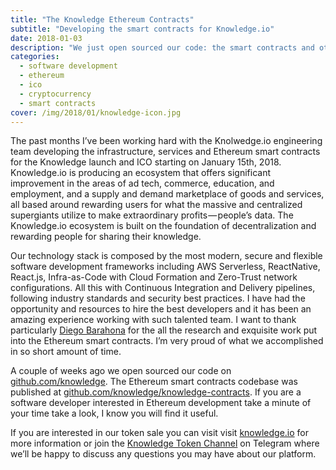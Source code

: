 ```yaml
---
title: "The Knowledge Ethereum Contracts"
subtitle: "Developing the smart contracts for Knowledge.io"
date: 2018-01-03
description: "We just open sourced our code: the smart contracts and other resources and tooling we use to build high quality software."
categories:
  - software development
  - ethereum
  - ico
  - cryptocurrency
  - smart contracts
cover: /img/2018/01/knowledge-icon.jpg
---
```


The past months I’ve been working hard with the Knolwedge.io engineering team developing the infrastructure, services and Ethereum smart contracts for the Knowledge launch and ICO starting on January 15th, 2018.
Knowledge.io is producing an ecosystem that offers significant improvement in the areas of ad tech, commerce, education, and employment, and a supply and demand marketplace of goods and services, all based around rewarding users for what the massive and centralized supergiants utilize to make extraordinary profits — people’s data. The Knowledge.io ecosystem is built on the foundation of decentralization and rewarding people for sharing their knowledge.

Our technology stack is composed by the most modern, secure and flexible software development frameworks including AWS Serverless, ReactNative, React.js, Infra-as-Code with Cloud Formation and Zero-Trust network configurations. All this with Continuous Integration and Delivery pipelines, following industry standards and security best practices.
I have had the opportunity and resources to hire the best developers and it has been an amazing experience working with such talented team. I want to thank particularly [Diego Barahona](https://github.com/diestrin) for the all the research and exquisite work put into the Ethereum smart contracts. I’m very proud of what we accomplished in so short amount of time.

A couple of weeks ago we open sourced our code on [github.com/knowledge](https://github.com/knowledge).
The Ethereum smart contracts codebase was published at [github.com/knowledge/knowledge-contracts](https://github.com/knowledge/knowledge-contracts). If you are a software developer interested in Ethereum development take a minute of your time take a look, I know you will find it useful.

If you are interested in our token sale you can visit visit [knowledge.io](https://knowledge.io) for more information or join the [Knowledge Token Channel](https://t.me/knowledgeio) on Telegram where we’ll be happy to discuss any questions you may have about our platform.
